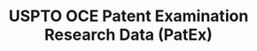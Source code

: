 ---
layout: default
bigquery: https://console.cloud.google.com/bigquery?p=patents-public-data&d=uspto_oce_pair&page=dataset
citation: 'Graham, S. Marco, A., and Miller, A. (2015). “The USPTO Patent Examination
  Research Dataset: A Window on the Process of Patent Examination.”'
contributors: Graham, S. Marco, A., Miller, A.
cost: None
description: The latest version of PatEx (referred to below as the 2020 release) contains
  detailed information on nearly 11.9 million publicly-viewable provisional and non-provisional
  patent applications to the USPTO and over 4.6 million Patent Cooperation Treaty
  (PCT) applications. It is based on data that OCE downloaded from the Patent Examination
  Data System (PEDS) in April, 2021. The PEDS data are sourced from Public PAIR. The
  first time that OCE used PEDS as the basis of PatEx was for the 2019 release. We
  took the PEDS data and organized it into the familiar PatEx data files, which are
  based on the organization of the Public PAIR portal. The data files include information
  on each application’s characteristics, prosecution history, continuation history,
  claims of foreign priority, patent term adjustment history, publication history,
  and correspondence address information.
documentation: 'For the 2019 and later releases, new technical documentation is available
  https://www.uspto.gov/sites/default/files/documents/PatEx-2019-Technical-Doc.pdf


  A document describing the 2014-2017 data sets is available and can be cited as:
  Graham, Stuart J.H. and Marco, Alan C. and Miller, Richard, The USPTO Patent Examination
  Research Dataset: A Window on the Process of Patent Examination (November 30, 2015).
  Available at SSRN: https://ssrn.com/abstract=2702637.'
last_edit: Mon, 04 Apr 2022 19:06:22 GMT
location: https://www.uspto.gov/ip-policy/economic-research/research-datasets/patent-examination-research-dataset-public-pair
maintained_by: EconomicsData@uspto.gov
related_publications: https://ssrn.com/abstract=29956744, https://ssrn.com/abstract=2702637
schema_fields: '[''disposal_type'', ''correspondence_country_name'', ''application_number'',
  ''appl_status_code'', ''wipo_pub_number'', ''abandon_date'', ''uspc_subclass'',
  ''inventor_name_first'', ''examiner_id'', ''correspondence_name_line_2'', ''application_number_pair'',
  ''file_location'', ''application_type'', ''inventor_country_name'', ''examiner_name_middle'',
  ''patent_number'', ''sequence_number'', ''parent_application_number'', ''correspondence_street_line_1'',
  ''child_filing_date'', ''inventor_region_code'', ''inventor_name_middle'', ''foreign_parent_id'',
  ''parent_country_code'', ''recorded_date'', ''atty_docket_number'', ''status_description'',
  ''correspondence_name_line_1'', ''inventor_name_last'', ''earliest_pgpub_date'',
  ''aia_first_to_file'', ''foreign_parent_date'', ''invention_subject_matter'', ''patent_issue_date'',
  ''earliest_pgpub_number'', ''correspondence_country_code'', ''child_application_number'',
  ''customer_number'', ''inventor_rank'', ''correspondence_region_name'', ''uspc_class'',
  ''inventor_address_type'', ''wipo_pub_date'', ''examiner_name_last'', ''status_code'',
  ''examiner_name_first'', ''correspondence_region_code'', ''examiner_art_unit'',
  ''small_entity_indicator'', ''invention_title'', ''inventor_country_code'', ''confirm_number'',
  ''parent_filing_date'', ''file_location_date'', ''correspondence_postal_code'',
  ''appl_status_date'', ''event_code'', ''correspondence_city'', ''filing_date'',
  ''event_description'', ''correspondence_street_line_2'', ''continuation_type'',
  ''parent_country'']'
shortname: patex
tags:
- patents
- legal
- history
terms_of_use: 'USPTO’s online databases are not designed or intended to be a source
  for bulk downloads of USPTO data when accessed through the website’s interfaces.
  Individuals, companies, IP addresses, or blocks of IP addresses who, in effect,
  deny or decrease service by generating unusually high numbers of database accesses
  (searches, pages, or hits), whether generated manually or in an automated fashion,
  may be denied access to USPTO servers without notice.


  Bulk data products may be separately obtained from the USPTO, either for free or
  at the cost of dissemination. For details, see information on Electronic Bulk Data
  Products: https://www.uspto.gov/learning-and-resources/electronic-bulk-data-products'
title: USPTO OCE Patent Examination Research Data (PatEx)
uuid: 4342caa7-23af-420c-b2f6-6088f133df6a
---